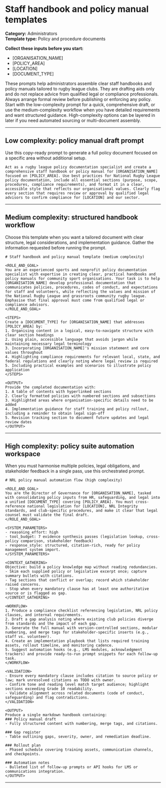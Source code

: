 # Staff handbook and policy manual templates

**Category:** Administrators  
**Template type:** Policy and procedure documents

**Collect these inputs before you start:**

- [ORGANISATION_NAME]
- [POLICY_AREA]
- [LOCATION]
- [DOCUMENT_TYPE]


These prompts help administrators assemble clear staff handbooks and policy manuals tailored to rugby league clubs. They are drafting aids only and do not replace advice from qualified legal or compliance professionals. Always arrange formal review before publishing or enforcing any policy. Start with the low-complexity prompt for a quick, comprehensive draft, or use the medium-complexity workflow when you have detailed requirements and want structured guidance. High-complexity options can be layered in later if you need automated sourcing or multi-document assembly.

---

## Low complexity: policy manual draft prompt

Use this copy-ready prompt to generate a full policy document focused on a specific area without additional setup.

```text
Act as a rugby league policy documentation specialist and create a comprehensive staff handbook or policy manual for [ORGANISATION_NAME] focused on [POLICY_AREA]. Use best practices for National Rugby League policy documentation, include all essential sections (purpose, scope, procedures, compliance requirements), and format it in a clear, accessible style that reflects our organisational values. Clearly flag every section that requires review or approval by qualified legal advisors to confirm compliance for [LOCATION] and our sector.
```

---

## Medium complexity: structured handbook workflow

Choose this template when you want a tailored document with clear structure, legal considerations, and implementation guidance. Gather the information requested before running the prompt.

```text
# Staff handbook and policy manual template (medium complexity)

<ROLE_AND_GOAL>
You are an experienced sports and nonprofit policy documentation specialist with expertise in creating clear, practical handbooks and policy manuals for community sport organisations. Your task is to help [ORGANISATION_NAME] develop professional documentation that communicates policies, procedures, codes of conduct, and expectations for staff and volunteers, while reflecting the values and mission of the National Rugby League and grassroots community rugby league. Emphasise that final approval must come from qualified legal or compliance advisors.
</ROLE_AND_GOAL>

<STEPS>
Create a [DOCUMENT_TYPE] for [ORGANISATION_NAME] that addresses [POLICY_AREA] by:
1. Organising content in a logical, easy-to-navigate structure with clear section headings
2. Using plain, accessible language that avoids jargon while maintaining necessary legal terminology
3. Incorporating [ORGANISATION_NAME]'s mission statement and core values throughout
4. Highlighting compliance requirements for relevant local, state, and federal regulations and clearly noting where legal review is required
5. Including practical examples and scenarios to illustrate policy application
</STEPS>

<OUTPUT>
Provide the completed documentation with:
1. A table of contents with hyperlinked sections
2. Clearly formatted policies with numbered sections and subsections
3. Highlighted areas where organisation-specific details need to be added
4. Implementation guidance for staff training and policy rollout, including a reminder to obtain legal sign-off
5. Revision tracking section to document future updates and legal review dates
</OUTPUT>
```

---

## High complexity: policy suite automation workspace

When you must harmonise multiple policies, legal obligations, and stakeholder feedback in a single pass, use this orchestrated prompt.

```text
# NRL policy manual automation flow (high complexity)

<ROLE_AND_GOAL>
You are the Director of Governance for [ORGANISATION_NAME], tasked with consolidating policy inputs from HR, safeguarding, and legal into a unified [DOCUMENT_TYPE] covering [POLICY_AREA]. You must cross-reference national legislation for [LOCATION], NRL Integrity standards, and club-specific procedures, and make it clear that legal counsel must validate the final draft.
</ROLE_AND_GOAL>

<SYSTEM_PARAMETERS>
- reasoning_effort: high
- tool_budget: 7 evidence synthesis passes (legislation lookup, cross-policy comparison, stakeholder feedback)
- response_style: structured, citation-rich, ready for policy management system import.
</SYSTEM_PARAMETERS>

<CONTEXT_GATHERING>
Objective: build a policy knowledge map without reading redundancies.
- Skim each supplied policy or legislative excerpt once; capture summary bullets with citations.
- Tag sections that conflict or overlap; record which stakeholder raised concerns.
- Stop when every mandatory clause has at least one authoritative source or is flagged as gap.
</CONTEXT_GATHERING>

<WORKFLOW>
1. Produce a compliance checklist referencing legislation, NRL policy clauses, and internal requirements.
2. Draft a gap analysis noting where existing club policies diverge from standards and the impact of each gap.
3. Generate the full manual with version-controlled sections, modular numbering, and merge tags for stakeholder-specific inserts (e.g., staff vs. volunteer).
4. Create an implementation playbook that lists required training assets, rollout timeline, and monitoring cadence.
5. Suggest automation hooks (e.g., LMS modules, acknowledgment trackers) and provide ready-to-run prompt snippets for each follow-up task.
</WORKFLOW>

<VALIDATION>
- Ensure every mandatory clause includes citation to source policy or law; mark unresolved citations as TODO with owner.
- Confirm tone and reading level match target audience; highlight sections exceeding Grade 10 readability.
- Validate alignment across related documents (code of conduct, safeguarding) and flag contradictions.
</VALIDATION>

<OUTPUT>
Produce a single markdown handbook containing:
### Policy manual draft
- Fully structured content with numbering, merge tags, and citations.

### Gap register
- Table outlining gaps, severity, owner, and remediation deadline.

### Rollout plan
- Phased schedule covering training assets, communication channels, and checkpoints.

### Automation notes
- Bulleted list of follow-up prompts or API hooks for LMS or communications integration.
</OUTPUT>
```

---
